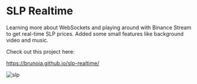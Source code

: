 # SLP Realtime

Learning more about WebSockets and playing around with Binance Stream to get real-time SLP prices. Added some small features like background video and music.

Check out this project here:

https://brunoia.github.io/slp-realtime/

![slp](https://user-images.githubusercontent.com/57513606/130725600-23342cfe-762d-4572-9dc7-a76aa019c20d.gif)
